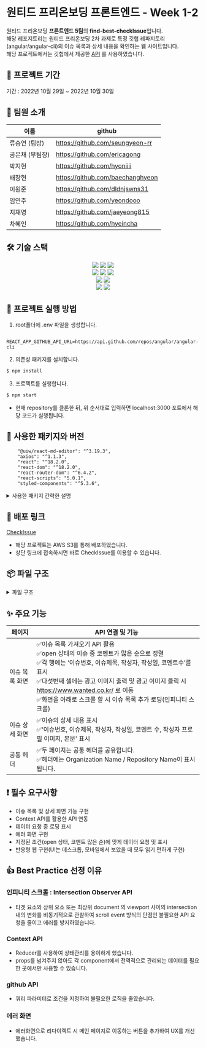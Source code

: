 # 원티드 프리온보딩 프론트엔드 - Week 1-2

원티드 프리온보딩 **프론트엔드 5팀**의 **find-best-checkIssue**입니다.<br>
해당 레포지토리는 원티드 프리온보딩 2차 과제로 특정 깃헙 레파지토리(angular/angular-cli)의 이슈 목록과 상세 내용을 확인하는 웹 사이트입니다.<br>
해당 프로젝트에서는 깃헙에서 제공한 [API]('https://api.github.com/repos/angular/angular-cli/issues') 를 사용하였습니다.

## 📅 프로젝트 기간

기간 : 2022년 10월 29일 ~ 2022년 10월 30일

## 👥 팀원 소개

| 이름        | github                           |
| --------------- |  -------------------------------- |
| 류승연 (팀장)   | https://github.com/seungyeon-rr  |
| 공은채 (부팀장) | https://github.com/ericagong     |
| 박지현          | https://github.com/hyoniiii      |
| 배창현          | https://github.com/baechanghyeon |
| 이원준          | https://github.com/dldnjswns31   |
| 임연주          | https://github.com/yeondooo      |
| 지재영          | https://github.com/jaeyeong815   |
| 차혜인          | https://github.com/hyeincha      |


## 🛠 기술 스택

<div align=center> 
  <img src="https://img.shields.io/badge/html5-E34F26?style=for-the-badge&logo=html5&logoColor=white"> 
  <img src="https://img.shields.io/badge/css-1572B6?style=for-the-badge&logo=css3&logoColor=white"> 
  <img src="https://img.shields.io/badge/javascript-F7DF1E?style=for-the-badge&logo=javascript&logoColor=black"> 
  <br>

  <img src="https://img.shields.io/badge/react-61DAFB?style=for-the-badge&logo=react&logoColor=black"> 
  <img src="https://img.shields.io/badge/axios-5A29E4?style=for-the-badge&logo=axios&logoColor=white"> 
  <img src="https://img.shields.io/badge/styled_components-DB7093?style=for-the-badge&logo=styled-components&logoColor=white"> 
  <br>
  
  <img src="https://img.shields.io/badge/vs_code-007ACC?style=for-the-badge&logo=visualstudiocode&logoColor=white">
  <img src="https://img.shields.io/badge/react_router_dom-CA4245?style=for-the-badge&logo=reactrouter&logoColor=white">
  <br>
  
  <img src="https://img.shields.io/badge/github-181717?style=for-the-badge&logo=github&logoColor=white">
  <img src="https://img.shields.io/badge/git-F05032?style=for-the-badge&logo=git&logoColor=white">
  <br>
</div>


## 🏁 프로젝트 실행 방법

1. root폴더에 .env 파일을 생성합니다.
```
  REACT_APP_GITHUB_API_URL=https://api.github.com/repos/angular/angular-cli
```
2. 의존성 패키지를 설치합니다.
```zsh
$ npm install
```
3. 프로젝트를 실행합니다.
```zsh
$ npm start
```


- 현재 repository를 클론한 뒤, 위 순서대로 입력하면 localhost:3000 포트에서 해당 코드가 실행됩니다.

## 🔰 사용한 패키지와 버전

```
    "@uiw/react-md-editor": "^3.19.3",
    "axios": "^1.1.3",
    "react": "^18.2.0",
    "react-dom": "^18.2.0",
    "react-router-dom": "^6.4.2",
    "react-scripts": "5.0.1",
    "styled-components": "^5.3.6",
```

<details>
<summary>사용한 패키지 간략한 설명</summary>
<div markdown="1">
- react-md-editor: 마크다운 렌더링 라이브러리<br>
- axios : 서버와 비동기 통신<br>
- styled-components : 스타일 적용<br>
- react-router-dom : 라우터 적용<br>
- eslint : 팀원간 코드 컨벤션 통일<br>
- prettier : 팀원간 코드 포맷 통일<br>
- husky : Git Hooks 적용<br>
</div>
</details>

## 🔗 배포 링크

[CheckIssue](http://team5-checkissue.s3-website.ap-northeast-2.amazonaws.com/)

- 해당 프로젝트는 AWS S3를 통해 배포하였습니다.
- 상단 링크에 접속하시면 바로 CheckIssue를 이용할 수 있습니다.

## 📦 파일 구조

<details>
<summary>파일 구조</summary>
<div markdown="1">

```
📦src
 ┣ 📂apis
 ┃ ┣ 📜apis.js - api 모듈
 ┃ ┗ 📜instance.js - axios 인스턴스 생성
 ┣ 📂components
 ┃ ┣ 📂Detail
 ┃ ┃ ┣ 📜DetailFrame.jsx - DetailPage 레이아웃
 ┃ ┃ ┣ 📜IssueContent.jsx - Markdown 레이아웃
 ┃ ┃ ┗ 📜IssueInfo.jsx - Issue 상세 정보 
 ┃ ┣ 📂List
 ┃ ┃ ┣ 📜List.jsx - List 모듈
 ┃ ┃ ┗ 📜ListFrame.jsx - ListPage 목록 & 무한스크롤링  
 ┃ ┗ 📂shared
 ┃ ┃ ┣ 📜Advertisement.jsx - 광고 배너 컴포넌트
 ┃ ┃ ┣ 📜Error.jsx - 에러 컴포넌트
 ┃ ┃ ┣ 📜Header.jsx
 ┃ ┃ ┣ 📜NotFound.jsx - 에러 컴포넌트(404)
 ┃ ┃ ┗ 📜Spinner.jsx - 로딩 컴포넌트
 ┣ 📂context
 ┃ ┗ 📜IssueContext.jsx - ContextAPI store
 ┣ 📂pages
 ┃ ┣ 📜DetailPage.jsx 
 ┃ ┣ 📜ErrorPage.jsx
 ┃ ┣ 📜ListPage.jsx
 ┃ ┗ 📜NotFoundPage.jsx
 ┣ 📂styles
 ┃ ┗ 📜GlobalStyle.jsx - 전역 스타일
 ┣ 📜App.js
 ┣ 📜Router.jsx
 ┗ 📜index.js
 ```

</div>
</details>


## ✨ 주요 기능

| 페이지             | API 연결 및 기능                                                                                                                                                                                                                                                                                     |
| ------------------ | ---------------------------------------------------------------------------------------------------------------------------------------------------------------------------------------------------------------------------------------------------------------------------------------------------- |
| 이슈 목록 화면 | ✅이슈 목록 가져오기 API 활용<br> ✅open 상태의 이슈 중 코멘트가 많은 순으로 정렬<br> ✅각 행에는 ‘이슈번호, 이슈제목, 작성자, 작성일, 코멘트수’를 표시<br>✅다섯번째 셀에는 광고 이미지 출력 및 광고 이미지 클릭 시 https://www.wanted.co.kr/ 로 이동<br>✅화면을 아래로 스크롤 할 시 이슈 목록 추가 로딩(인피니티 스크롤)<br> |
| 이슈 상세 화면        | ✅이슈의 상세 내용 표시<br>✅‘이슈번호, 이슈제목, 작성자, 작성일, 코멘트 수, 작성자 프로필 이미지, 본문' 표시<br>|
| 공통 헤더        | ✅두 페이지는 공통 헤더를 공유합니다.<br>✅헤더에는 Organization Name / Repository Name이 표시됩니다.<br>                                                                                                                                                 |  | 반응형 | ✅모바일<br>✅태블릿 <br>✅PC |

## ❗️ 필수 요구사항

- 이슈 목록 및 상세 화면 기능 구현
- Context API를 활용한 API 연동
- 데이터 요청 중 로딩 표시
- 에러 화면 구현
- 지정된 조건(open 상태, 코멘트 많은 순)에 맞게 데이터 요청 및 표시
- 반응형 웹 구현(UI는 데스크톱, 모바일에서 보았을 때 모두 읽기 편하게 구현)
  
## 👍 Best Practice 선정 이유

### 인피니티 스크롤 : Intersection Observer API
- 타겟 요소와 상위 요소 또는 최상위 document 의 viewport 사이의 intersection 내의 변화를 비동기적으로 관찰하여 scroll event 방식의 단점인 불필요한 API 요청을 줄이고 에러를 방지하였습니다.

### Context API
- Reducer를 사용하여 상태관리를 용이하게 했습니다.
- props를 넘겨주지 않아도 각 component에서 전역적으로 관리되는 데이터를 필요한 곳에서만 사용할 수 있습니다.

### github API 
- 쿼리 파라미터로 조건을 지정하여 불필요한 로직을 줄였습니다.

### 에러 화면
- 에러화면으로 리다이렉트 시 메인 페이지로 이동하는 버튼을 추가하여 UX를 개선했습니다.
